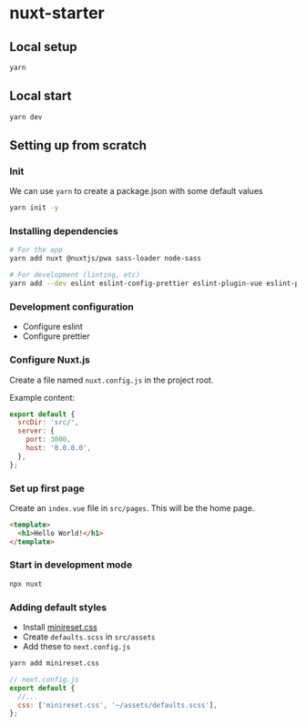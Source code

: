 # nuxt-starter

## Local setup

```sh
yarn
```

## Local start

```sh
yarn dev
```

## Setting up from scratch

### Init

We can use `yarn` to create a package.json with some default values

```sh
yarn init -y
```

### Installing dependencies

```sh
# For the app
yarn add nuxt @nuxtjs/pwa sass-loader node-sass

# For development (linting, etc)
yarn add --dev eslint eslint-config-prettier eslint-plugin-vue eslint-plugin-prettier prettier babel-eslint
```

### Development configuration

- Configure eslint
- Configure prettier

### Configure Nuxt.js

Create a file named `nuxt.config.js` in the project root.

Example content:

```js
export default {
  srcDir: 'src/',
  server: {
    port: 3000,
    host: '0.0.0.0',
  },
};
```

### Set up first page

Create an `index.vue` file in `src/pages`. This will be the home page.

```html
<template>
  <h1>Hello World!</h1>
</template>
```

### Start in development mode

```sh
npx nuxt
```

### Adding default styles

- Install [minireset.css](https://jgthms.com/minireset.css/)
- Create `defaults.scss` in `src/assets`
- Add these to `next.config.js`

```sh
yarn add minireset.css
```

```js
// next.config.js
export default {
  //...
  css: ['minireset.css', '~/assets/defaults.scss'],
};
```
